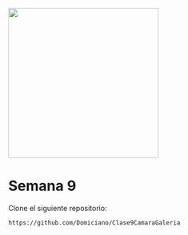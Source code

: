 <img src="https://www.icesi.edu.co/calipostalessonoras/images/logo_icesi-01.png" width="300"><br>

# Semana 9

Clone el siguiente repositorio:
```
https://github.com/Domiciano/Clase9CamaraGaleria
```
